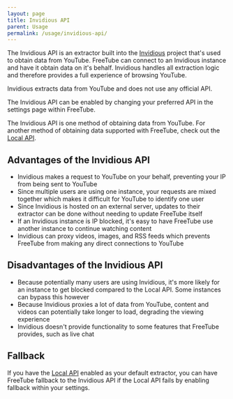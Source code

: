 ```yaml
---
layout: page
title: Invidious API
parent: Usage
permalink: /usage/invidious-api/
---
```


The Invidious API is an extractor built into the [Invidious](/about/invidious) project that's used to obtain data from YouTube. FreeTube can connect to an Invidious instance and have it obtain data on it's behalf. Invidious handles all extraction logic and therefore provides a full experience of browsing YouTube.

Invidious extracts data from YouTube and does not use any official API.

The Invidious API can be enabled by changing your preferred API in the settings page within FreeTube.

The Invidious API is one method of obtaining data from YouTube. For another method of obtaining data supported with FreeTube, check out the [Local API](/usage/local-api).

## Advantages of the Invidious API

- Invidious makes a request to YouTube on your behalf, preventing your IP from being sent to YouTube
- Since multiple users are using one instance, your requests are mixed together which makes it difficult for YouTube to identify one user
- Since Invidious is hosted on an external server, updates to their extractor can be done without needing to update FreeTube itself
- If an Invidious instance is IP blocked, it's easy to have FreeTube use another instance to continue watching content
- Invidious can proxy videos, images, and RSS feeds which prevents FreeTube from making any direct connections to YouTube

## Disadvantages of the Invidious API

- Because potentially many users are using Invidious, it's more likely for an instance to get blocked compared to the Local API. Some instances can bypass this however
- Because Invidious proxies a lot of data from YouTube, content and videos can potentially take longer to load, degrading the viewing experience
- Invidious doesn't provide functionality to some features that FreeTube provides, such as live chat

## Fallback

If you have the [Local API](/usage/local-api) enabled as your default extractor, you can have FreeTube fallback to the Invidious API if the Local API fails by enabling fallback within your settings.
